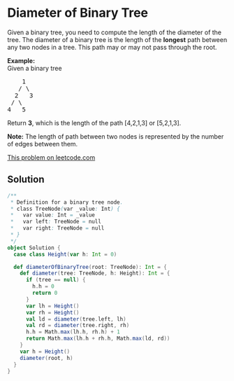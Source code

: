# Diameter of Binary Tree

<p>
Given a binary tree, you need to compute the length of the diameter of the tree. The diameter of a binary tree is the length of the <b>longest</b> path between any two nodes in a tree. This path may or may not pass through the root.
</p>

<p>
<b>Example:</b><br />
Given a binary tree <br />
<pre>
    1
   / \
  2   3
 / \
4   5
</pre>
</p>

<p>
Return <b>3</b>, which is the length of the path [4,2,1,3] or [5,2,1,3].
</p>

<p>
<b>Note:</b>
The length of path between two nodes is represented by the number of edges between them.
</p>

[This problem on leetcode.com](https://leetcode.com/problems/diameter-of-binary-tree/)

## Solution

```scala
/**
 * Definition for a binary tree node.
 * class TreeNode(var _value: Int) {
 *   var value: Int = _value
 *   var left: TreeNode = null
 *   var right: TreeNode = null
 * }
 */
object Solution {
  case class Height(var h: Int = 0)

  def diameterOfBinaryTree(root: TreeNode): Int = {
    def diameter(tree: TreeNode, h: Height): Int = {
      if (tree == null) {
        h.h = 0
        return 0
      }
      var lh = Height()
      var rh = Height()
      val ld = diameter(tree.left, lh)
      val rd = diameter(tree.right, rh)
      h.h = Math.max(lh.h, rh.h) + 1
      return Math.max(lh.h + rh.h, Math.max(ld, rd))
    }
    var h = Height()
    diameter(root, h)
  }
}
```
